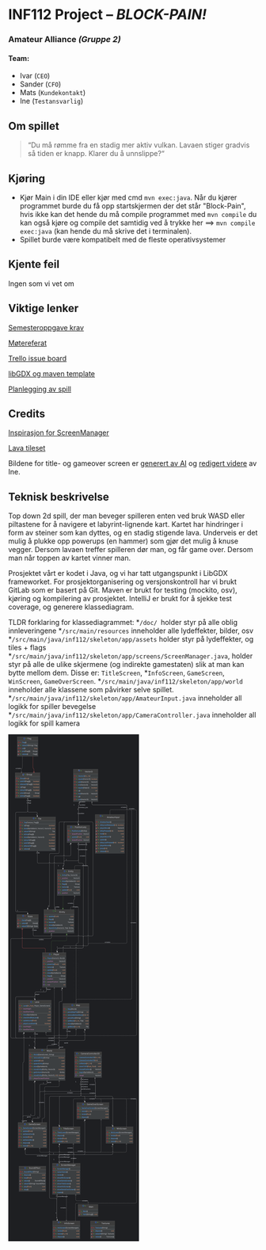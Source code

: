 # INF112 Project – *BLOCK-PAIN!*

### Amateur Alliance *(Gruppe 2)*

#### Team:

* Ivar (`CEO`)
* Sander (`CFO`)
* Mats (`Kundekontakt`)
* Ine (`Testansvarlig`)


## Om spillet

> “Du må rømme fra en stadig mer aktiv vulkan. Lavaen stiger gradvis så tiden er knapp. Klarer du å unnslippe?“

## Kjøring

* Kjør Main i din IDE eller kjør med cmd
  `mvn exec:java`.
  Når du kjører programmet burde du få opp startskjermen der det står "Block-Pain", hvis ikke kan det hende du må
  compile programmet med `mvn compile`
  du kan også kjøre og compile det samtidig ved å trykke her ==> `mvn compile exec:java` (kan hende du må skrive det i
  terminalen).
* Spillet burde være kompatibelt med de fleste operativsystemer

## Kjente feil

Ingen som vi vet om

## Viktige lenker

[Semesteroppgave krav](https://git.app.uib.no/inf112/24v/inf112-24v/-/wikis/prosjekt/semesteroppgave)

[Møtereferat](https://docs.google.com/document/d/10a05Fu1_dx0Y_XaLF6ZEFuFKvsOZK4iNWEVNr36HerU/edit)

[Trello issue board](https://trello.com/b/zh9J5B3W/board)

[libGDX og maven template](doc/libGDX+Maven.md)

[Planlegging av spill](https://docs.google.com/document/d/1aa2oW-XstsS6mD0cP296_O31NZNTnafWvksUJrwbtmI/edit)

## Credits

[Inspirasjon for ScreenManager](https://happycoding.io/tutorials/libgdx/game-screens#the-libgdx-approach)

[Lava tileset](https://assetstore.unity.com/packages/2d/textures-materials/grotto-escape-ii-86689)

Bildene for title- og gameover screen er [generert av AI](https://www.bing.com/images/create)
og [redigert videre](https://picfont.com/) av Ine.


## Teknisk beskrivelse
Top down 2d spill, der man beveger spilleren enten ved bruk WASD eller piltastene for å navigere et labyrint-lignende kart. Kartet har hindringer i form av steiner som kan dyttes, og en stadig stigende lava. Underveis er det mulig å plukke opp powerups (en hammer) som gjør det mulig å knuse vegger. Dersom lavaen treffer spilleren dør man, og får game over. Dersom man når toppen av kartet vinner man.


Prosjektet vårt er kodet i Java, og vi har tatt utgangspunkt i LibGDX frameworket. For prosjektorganisering og versjonskontroll har vi brukt GitLab som er basert på Git. Maven er brukt for testing (mockito, osv), kjøring og kompilering av prosjektet. IntelliJ er brukt for å sjekke test coverage, og generere klassediagram. 


TLDR forklaring for klassediagrammet:
*`/doc/ `holder styr på alle oblig innleveringene 
*`/src/main/resources` inneholder alle lydeffekter, bilder, osv
*`/src/main/java/inf112/skeleton/app/assets` holder styr på lydeffekter, og tiles + flags
*`/src/main/java/inf112/skeleton/app/screens/ScreenManager.java`, holder styr på alle de ulike skjermene (og indirekte gamestaten) slik at man kan bytte mellom dem. Disse er: `TitleScreen`, *`InfoScreen`, `GameScreen`, `WinScreen`, `GameOverScreen`. 
*`/src/main/java/inf112/skeleton/app/world` inneholder alle klassene som påvirker selve spillet.
*`/src/main/java/inf112/skeleton/app/AmateurInput.java` inneholder all logikk for spiller bevegelse
*`/src/main/java/inf112/skeleton/app/CameraController.java` inneholder all logikk for spill kamera

![graph](graph.png)
